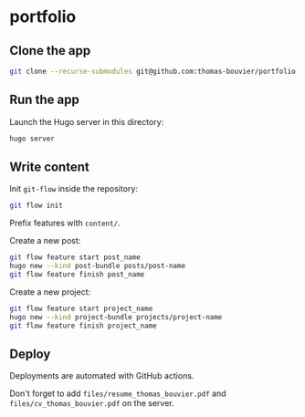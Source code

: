 # portfolio

## Clone the app

```bash
git clone --recurse-submodules git@github.com:thomas-bouvier/portfolio.git
```

## Run the app

Launch the Hugo server in this directory:

```bash
hugo server
```

## Write content

Init `git-flow` inside the repository:

```bash
git flow init
```

Prefix features with `content/`.

Create a new post:

```bash
git flow feature start post_name
hugo new --kind post-bundle posts/post-name
git flow feature finish post_name
```

Create a new project:

```bash
git flow feature start project_name
hugo new --kind project-bundle projects/project-name
git flow feature finish project_name
```

## Deploy

Deployments are automated with GitHub actions.

Don't forget to add `files/resume_thomas_bouvier.pdf` and `files/cv_thomas_bouvier.pdf` on the server.
